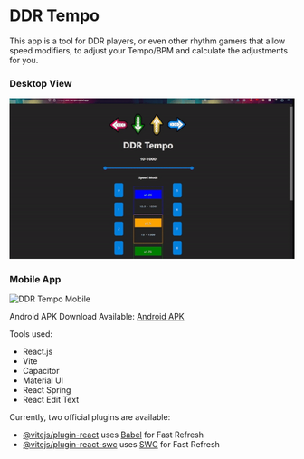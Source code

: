# DDR Tempo

This app is a tool for DDR players, or even other rhythm gamers that allow speed modifiers, to adjust your Tempo/BPM and calculate the adjustments for you.

### Desktop View
![DDR Tempo Web App](src\assets\ddr-tempo-desktop-demo.gif)

### Mobile App
![DDR Tempo Mobile](src\assets\ddr-tempo-mobile-demo.gif)

Android APK Download Available:
[Android APK](https://www.mediafire.com/file/ukvfilseayd6al7/ddr-tempo.apk/file)

Tools used:
- React.js
- Vite
- Capacitor
- Material UI
- React Spring
- React Edit Text

Currently, two official plugins are available:

- [@vitejs/plugin-react](https://github.com/vitejs/vite-plugin-react/blob/main/packages/plugin-react/README.md) uses [Babel](https://babeljs.io/) for Fast Refresh
- [@vitejs/plugin-react-swc](https://github.com/vitejs/vite-plugin-react-swc) uses [SWC](https://swc.rs/) for Fast Refresh
